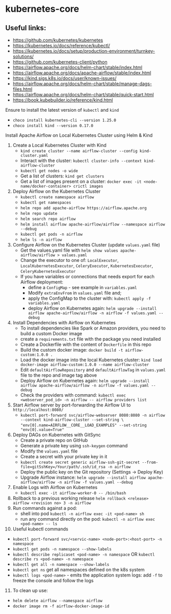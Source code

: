 # kubernetes-core

## Useful links:
- https://github.com/kubernetes/kubernetes
- https://kubernetes.io/docs/reference/kubectl/
- https://kubernetes.io/docs/setup/production-environment/turnkey-solutions/
- https://github.com/kubernetes-client/python
- https://airflow.apache.org/docs/helm-chart/stable/index.html
- https://airflow.apache.org/docs/apache-airflow/stable/index.html
- https://kind.sigs.k8s.io/docs/user/known-issues/
- https://airflow.apache.org/docs/helm-chart/stable/manage-dags-files.html
- https://airflow.apache.org/docs/helm-chart/stable/quick-start.html
- https://book.kubebuilder.io/reference/kind.html

Ensure to install the latest version of `kubectl` and `kind`
- ``choco install kubernetes-cli --version 1.25.0``
- ``choco install kind --version 0.17.0``

Install Apache Airflow on Local Kubernetes Cluster using Helm & Kind
1. Create a Local Kubernetes Cluster with Kind
   - `kind create cluster --name airflow-cluster --config kind-cluster.yaml`
   - Interact with the cluster: `kubectl cluster-info --context kind-airflow-cluster`
   - `kubectl get nodes -o wide`
   - Get a list of clusters: `kind get clusters`
   - Get a list of images present on a cluster: `docker exec -it <node-name/docker-container> crictl images`
2. Deploy Airflow on the Kubernetes Cluster
   - `kubectl create namespace airflow`
   - `kubectl get namespaces`
   - `helm repo add apache-airflow https://airflow.apache.org`
   - `helm repo update`
   - `helm search repo airflow`
   - `helm install airflow apache-airflow/airflow --namespace airflow --debug`
   - `kubectl get pods -n airflow`
   - `helm ls -n airflow`
3. Configure Airflow on the Kubernetes Cluster (update `values.yaml` file)
   - Get the values.yaml file with `helm show values apache-airflow/airflow > values.yaml`
   - Change the executor to one of: `LocalExecutor`, `LocalKubernetesExecutor`, `CeleryExecutor`, `KubernetesExecutor`, `CeleryKubernetesExecutor`
   - If you have variables or connections that needs export for each Airflow deployment:
      - define a `ConfigMap` - see example in `variables.yaml`
      - Modify `extraEnvFrom` in `values.yaml` file and;
      - apply the ConfigMap to the cluster with: `kubectl apply -f variables.yaml`
      - deploy Airflow on Kubernetes again: `helm upgrade --install airflow apache-airflow/airflow -n airflow -f values.yaml --debug`
4. Install Dependencies with Airflow on Kubernetes
   - To install dependencies like Spark or Amazon providers, you need to build a custom Docker image
   - create a `requirements.txt` file with the package you need installed
   - Create a Dockerfile with the content of `Dockerfile` in this repo
   - Build the custom docker image: `docker build -t airflow-custom:1.0.0 .`
   - Load the docker image into the local Kubernetes cluster: `kind load docker-image airflow-custom:1.0.0 --name airflow-cluster`
   - Edit `defaultAirflowRepository` and `defaultAirflowTag` in `values.yaml` file to the repo and image tag above
   - Deploy Airflow on Kubernetes again: `helm upgrade --install airflow apache-airflow/airflow -n airflow -f values.yaml --debug`
   - Check the providers with command: `kubectl exec <webserver_pod_id> -n airflow -- airflow providers list`
5. Start Airflow server by port-forwarding the Airflow UI to `http://localhost:8080/`
   - `kubectl port-forward svc/airflow-webserver 8080:8080 -n airflow --context kind-airflow-cluster --set-string \`
     `"env[0].name=AIRFLOW__CORE__LOAD_EXAMPLES" --set-string "env[0].value=True"`
6. Deploy DAGs on Kubernetes with GitSync
   - Create a private repo on GitHub
   - Generate a private key using `ssh-keygen` command
   - Modify the `values.yaml` file
   - Create a secret with your private key in it
   - `kubectl create secret generic airflow-ssh-git-secret --from-file=gitSshKey=/Your/path/.ssh/id_rsa -n airflow`
   - Deploy the public key on the Git repository (Settings -> Deploy Key)
   - Upgrade Airflow instance: `helm upgrade --install airflow apache-airflow/airflow -n airflow -f values.yaml --debug`
7. Enable Logs with Airflow on Kubernetes 
   - `kubectl exec -it airflow-worker-0 -- /bin/bash`
8. Rollback to a previous working release `helm rollback <release> airflow <revision no> 3 -n airflow`
9. Run commands against a pod:
   - shell into pod `kubectl -n airflow exec -it <pod-name> sh`
   - run any command directly on the pod: `kubectl -n airflow exec <pod-name> -- ls`
10. Useful kubectl commands
  - `kubectl port-forward svc/<servic-name> <node-port>:<host-port> -n namespace`
  - `kubectl get pods -n namespace --show-labels`
  - `kubectl describe replicaset <pod-name> -n namespace` OR `kubectl describe rs <pod-name> -n namespace`
  - `kubectl get all -n namespace --show-labels`
  - `kubectl get ns` get all namespaces defined on the k8s system
  - `kubectl logs <pod-name>` - emits the application system logs: add `-f` to freeze the console and follow the logs
11. To clean up use: 
  - `helm delete airflow --namespace airflow`
  - `docker image rm -f airflow-docker-image-id`
